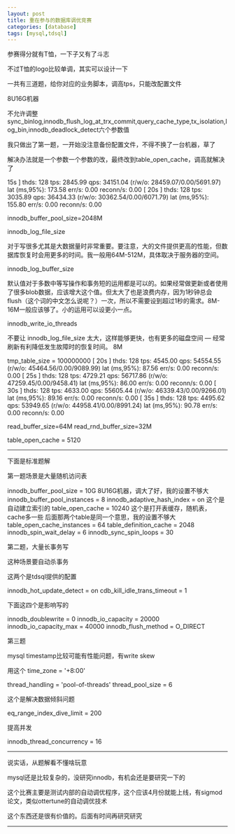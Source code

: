```yaml
---
layout: post
title: 重在参与的数据库调优竞赛
categories: [database]
tags: [mysql,tdsql]
---
```


参赛得分就有T恤，一下子又有了斗志

不过T恤的logo比较单调，其实可以设计一下

<!-- more -->

一共有三道题，给你对应的业务脚本，调高tps，只能改配置文件

8U16G机器

不允许调整sync_binlog,innodb_flush_log_at_trx_commit,query_cache_type,tx_isolation,log_bin,innodb_deadlock_detect六个参数值



我只做出了第一题，一开始没注意备份配置文件，不得不换了一台机器，草了

解决办法就是一个参数一个参数的改，最终改到table_open_cache，调高就解决了

 15s ] thds: 128 tps: 2845.99 qps: 34151.04 (r/w/o: 28459.07/0.00/5691.97) lat (ms,95%): 173.58 err/s: 0.00 reconn/s: 0.00
[ 20s ] thds: 128 tps: 3035.89 qps: 36434.33 (r/w/o: 30362.54/0.00/6071.79) lat (ms,95%): 155.80 err/s: 0.00 reconn/s: 0.00

innodb_buffer_pool_size=2048M

 innodb_log_file_size

对于写很多尤其是大数据量时非常重要。要注意，大的文件提供更高的性能，但数据库恢复时会用更多的时间。我一般用64M-512M，具体取决于服务器的空间。


innodb_log_buffer_size

默认值对于多数中等写操作和事务短的运用都是可以的。如果经常做更新或者使用了很多blob数据，应该增大这个值。但太大了也是浪费内存，因为1秒钟总会 flush（这个词的中文怎么说呢？）一次，所以不需要设到超过1秒的需求。8M-16M一般应该够了。小的运用可以设更小一点。


innodb_write_io_threads


不要让 innodb_log_file_size 太大，这样能够更快，也有更多的磁盘空间 — 经常刷新有利降低发生故障时的恢复时间。
8M


tmp_table_size = 100000000
[ 20s ] thds: 128 tps: 4545.00 qps: 54554.55 (r/w/o: 45464.56/0.00/9089.99) lat (ms,95%): 87.56 err/s: 0.00 reconn/s: 0.00
[ 25s ] thds: 128 tps: 4729.21 qps: 56717.86 (r/w/o: 47259.45/0.00/9458.41) lat (ms,95%): 86.00 err/s: 0.00 reconn/s: 0.00
[ 30s ] thds: 128 tps: 4633.00 qps: 55605.44 (r/w/o: 46339.43/0.00/9266.01) lat (ms,95%): 89.16 err/s: 0.00 reconn/s: 0.00
[ 35s ] thds: 128 tps: 4495.62 qps: 53949.65 (r/w/o: 44958.41/0.00/8991.24) lat (ms,95%): 90.78 err/s: 0.00 reconn/s: 0.00



read_buffer_size=64M
read_rnd_buffer_size=32M

table_open_cache = 5120

---

下面是标准题解



第一题场景是大量随机访问表

innodb_buffer_pool_size = 10G 8U16G机器，调大了好，我的设置不够大
 innodb_buffer_pool_instances = 8
 innodb_adaptive_hash_index = on 这个是自动建立索引的
 table_open_cache = 10240 这个是打开表缓存，随机表，cache多一些 后面那两个table是同一个意思，我的设置不够大
 table_open_cache_instances = 64
 table_definition_cache = 2048
 innodb_spin_wait_delay = 6
 innodb_sync_spin_loops = 30



第二题，大量长事务写

这种场景要自动杀事务

这两个是tdsql提供的配置

innodb_hot_update_detect = on
 cdb_kill_idle_trans_timeout = 1

下面这四个是影响写的

 innodb_doublewrite = 0
 innodb_io_capacity = 20000
 innodb_io_capacity_max = 40000
 innodb_flush_method = O_DIRECT



第三题

mysql timestamp比较可能有性能问题，有write skew

用这个 time_zone = '+8:00'

 thread_handling = 'pool-of-threads'
 thread_pool_size = 6

这个是解决数据倾斜问题

 eq_range_index_dive_limit = 200

提高并发

 innodb_thread_concurrency = 16

---

说实话，从题解看不懂啥玩意

mysql还是比较复杂的，没研究innodb，有机会还是要研究一下的

这个比赛主要是测试内部的自动调优程序，这个应该4月份就能上线，有sigmod论文，类似ottertune的自动调优技术

这个东西还是很有价值的。后面有时间再研究研究

---

